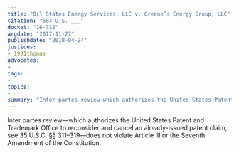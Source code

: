 ```yaml
---
title: "Oil States Energy Services, LLC v. Greene’s Energy Group, LLC"
citation: "584 U.S. ___"
docket: "16-712"
argdate: "2017-11-27"
publishdate: "2018-04-24"
justices:
- 1991thomas
advocates:
- 
tags:
- 
topics:
- 
summary: "Inter partes review—which authorizes the United States Patent and Trademark Office to reconsider and cancel an already-issued patent claim, see 35 U.S.C. §§ 311–319—does not violate Article III or the Seventh Amendment of the Constitution."
---
```

Inter partes review—which authorizes the United States Patent and Trademark Office to reconsider and cancel an already-issued patent claim, see 35 U.S.C. §§ 311–319—does not violate Article III or the Seventh Amendment of the Constitution.

